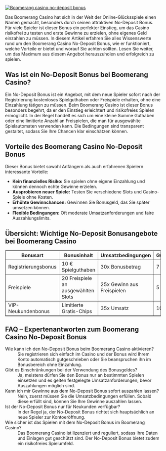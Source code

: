[![Boomerang casino no-deposit bonus](https://123-caf.pages.dev/gitsignup.png)](https://vrmoo.ru/Bt82HjjY)

<div>     <p>Das Boomerang Casino hat sich in der Welt der Online-Glücksspiele einen Namen gemacht, besonders durch seinen attraktiven No-Deposit Bonus. Für viele Spieler ist dieser Bonus ein perfekter Einstieg, um das Casino risikofrei zu testen und erste Gewinne zu erzielen, ohne eigenes Geld einzahlen zu müssen. In diesem Artikel erfahren Sie alles Wissenswerte rund um den Boomerang Casino No-Deposit Bonus, wie er funktioniert, welche Vorteile er bietet und worauf Sie achten sollten. Lesen Sie weiter, um das Maximum aus diesem Angebot herauszuholen und erfolgreich zu spielen.</p>        <h2>Was ist ein No-Deposit Bonus bei Boomerang Casino?</h2>     <p>Ein No-Deposit Bonus ist ein Angebot, mit dem neue Spieler sofort nach der Registrierung kostenloses Spielguthaben oder Freispiele erhalten, ohne eine Einzahlung tätigen zu müssen. Beim Boomerang Casino ist dieser Bonus besonders begehrt, da er den Einstieg erleichtert und risikofreies Spielen ermöglicht. In der Regel handelt es sich um eine kleine Summe Guthaben oder eine limitierte Anzahl an Freispielen, die man für ausgewählte Spielautomaten verwenden kann. Die Bedingungen sind transparent gestaltet, sodass Sie Ihre Chancen klar einschätzen können.</p>        <h2>Vorteile des Boomerang Casino No-Deposit Bonus</h2>     <p>Dieser Bonus bietet sowohl Anfängern als auch erfahrenen Spielern interessante Vorteile:</p>     <ul>       <li><strong>Kein finanzielles Risiko:</strong> Sie spielen ohne eigene Einzahlung und können dennoch echte Gewinne erzielen.</li>       <li><strong>Ausprobieren neuer Spiele:</strong> Testen Sie verschiedene Slots und Casino-Spiele ohne Kosten.</li>       <li><strong>Erhöhte Gewinnchancen:</strong> Gewinnen Sie Bonusgeld, das Sie später umsetzen können.</li>       <li><strong>Flexible Bedingungen:</strong> Oft moderate Umsatzanforderungen und faire Auszahlungslimits.</li>     </ul>        <h2>Übersicht: Wichtige No-Deposit Bonusangebote bei Boomerang Casino</h2>     <table border="1" cellpadding="5" cellspacing="0">       <thead>         <tr>           <th>Bonusart</th>           <th>Bonusinhalt</th>           <th>Umsatzbedingungen</th>           <th>Gültigkeitsdauer</th>         </tr>       </thead>       <tbody>         <tr>           <td>Registrierungsbonus</td>           <td>10 € Spielguthaben</td>           <td>30x Bonusbetrag</td>           <td>7 Tage</td>         </tr>         <tr>           <td>Freispiele</td>           <td>20 Freispiele an ausgewählten Slots</td>           <td>25x Gewinn aus Freispielen</td>           <td>5 Tage</td>         </tr>         <tr>           <td>VIP-Neukundenbonus</td>           <td>Limitierte Gratis-Chips</td>           <td>35x Umsatz</td>           <td>10 Tage</td>         </tr>       </tbody>     </table>        <h2>FAQ – Expertenantworten zum Boomerang Casino No-Deposit Bonus</h2>     <dl>       <dt>Wie kann ich den No-Deposit Bonus beim Boomerang Casino aktivieren?</dt>       <dd>Sie registrieren sich einfach im Casino und der Bonus wird Ihrem Konto automatisch gutgeschrieben oder Sie beanspruchen ihn im Bonusbereich ohne Einzahlung.</dd>          <dt>Gibt es Einschränkungen bei der Verwendung des Bonusgeldes?</dt>       <dd>Ja, meistens dürfen Sie den Bonus nur an bestimmten Spielen einsetzen und es gelten festgelegte Umsatzanforderungen, bevor Auszahlungen möglich sind.</dd>          <dt>Kann ich mir Gewinne aus dem No-Deposit Bonus sofort auszahlen lassen?</dt>       <dd>Nein, zuerst müssen Sie die Umsatzbedingungen erfüllen. Sobald diese erfüllt sind, können Sie Ihre Gewinne auszahlen lassen.</dd>          <dt>Ist der No-Deposit Bonus nur für Neukunden verfügbar?</dt>       <dd>In der Regel ja, der No-Deposit Bonus richtet sich hauptsächlich an neue Spieler zur Kontoeröffnung.</dd>          <dt>Wie sicher ist das Spielen mit dem No-Deposit Bonus im Boomerang Casino?</dt>       <dd>Das Boomerang Casino ist lizenziert und reguliert, sodass Ihre Daten und Einlagen gut geschützt sind. Der No-Deposit Bonus bietet zudem ein risikofreies Spielumfeld.</dd>     </dl>   </div>